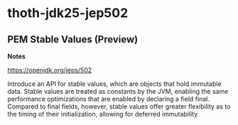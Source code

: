 
# thoth-jdk25-jep502

## PEM Stable Values (Preview)

**Notes**

<https://openjdk.org/jeps/502>
        
Introduce an API for stable values, which are objects that hold immutable data. 
Stable values are treated as constants by the JVM, enabling the same performance 
optimizations that are enabled by declaring a field final. Compared to final 
fields, however, stable values offer greater flexibility as to the timing of 
their initialization, allowing for deferred immutability
